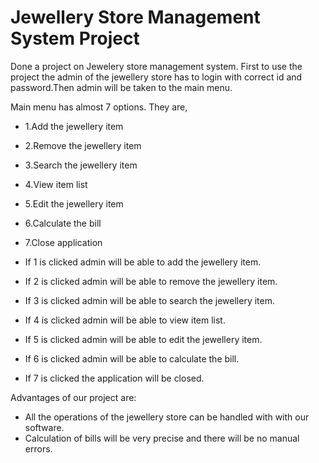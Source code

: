 # Jewellery Store Management System Project 

Done a project on Jewelery store management system.
First to use the project the admin of the jewellery store has to login with correct id and password.Then admin will be taken to the main menu.

Main menu has almost 7 options.
They are,
  - 1.Add the jewellery item
  - 2.Remove the jewellery item
  - 3.Search the jewellery item
  - 4.View item list
  - 5.Edit the jewellery item
  - 6.Calculate the bill
  - 7.Close application
  
  
  
- If 1 is clicked admin will be able to add the jewellery item.
- If 2 is clicked admin will be able to remove the jewellery item.
- If 3 is clicked admin will be able to search the jewellery item.
- If 4 is clicked admin will be able to view item list.
- If 5 is clicked admin will be able to edit the jewellery item.
- If 6 is clicked admin will be able to calculate the bill.
- If 7 is clicked the application will be closed.

Advantages of our project are:
- All the operations of the jewellery store can be handled with with our software.
- Calculation of bills will be very precise and there will be no manual errors.
